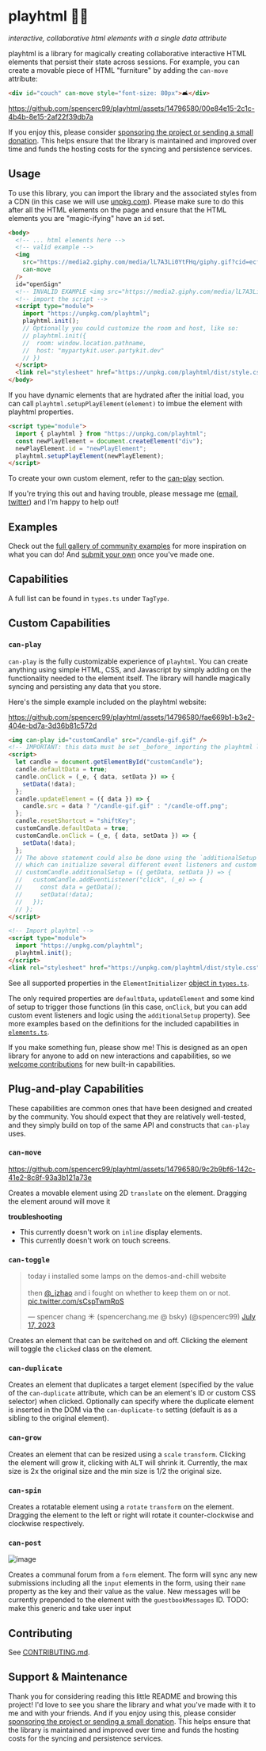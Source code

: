 # playhtml 🛝🌐

_interactive, collaborative html elements with a single data attribute_

playhtml is a library for magically creating collaborative interactive HTML elements that persist their state across sessions. For example, you can create a movable piece of HTML "furniture" by adding the `can-move` attribute:

```html
<div id="couch" can-move style="font-size: 80px">🛋</div>
```

https://github.com/spencerc99/playhtml/assets/14796580/00e84e15-2c1c-4b4b-8e15-2af22f39db7a

If you enjoy this, please consider [sponsoring the project or sending a small donation](https://github.com/sponsors/spencerc99). This helps ensure that the library is maintained and improved over time and funds the hosting costs for the syncing and persistence services.

## Usage

To use this library, you can import the library and the associated styles from a CDN (in this case we will use [unpkg.com](https://unpkg.com)). Please make sure to do this after all the HTML elements on the page and ensure that the HTML elements you are "magic-ifying" have an `id` set.

```html
<body>
  <!-- ... html elements here -->
  <!-- valid example -->
  <img
    src="https://media2.giphy.com/media/lL7A3Li0YtFHq/giphy.gif?cid=ecf05e47ah89o71gzz7ke7inrgb1ai1xcbrjnqdf7o890118&ep=v1_stickers_search&rid=giphy.gif"
    can-move
  />
  id="openSign"
  <!-- INVALID EXAMPLE <img src="https://media2.giphy.com/media/lL7A3Li0YtFHq/giphy.gif?cid=ecf05e47ah89o71gzz7ke7inrgb1ai1xcbrjnqdf7o890118&ep=v1_stickers_search&rid=giphy.gif" can-move /> -->
  <!-- import the script -->
  <script type="module">
    import "https://unpkg.com/playhtml";
    playhtml.init();
    // Optionally you could customize the room and host, like so:
    // playhtml.init({
    //  room: window.location.pathname,
    //  host: "mypartykit.user.partykit.dev"
    // })
  </script>
  <link rel="stylesheet" href="https://unpkg.com/playhtml/dist/style.css" />
</body>
```

If you have dynamic elements that are hydrated after the initial load, you can call `playhtml.setupPlayElement(element)` to imbue the element with playhtml properties.

```html
<script type="module">
  import { playhtml } from "https://unpkg.com/playhtml";
  const newPlayElement = document.createElement("div");
  newPlayElement.id = "newPlayElement";
  playhtml.setupPlayElement(newPlayElement);
</script>
```

To create your own custom element, refer to the [can-play](#can-play) section.

If you're trying this out and having trouble, please message me ([email](mailto:spencerc99@gmail.com), [twitter](https://twitter.com/spencerc99)) and I'm happy to help out!

## Examples

Check out the [full gallery of community examples](https://coda.io/@spencer/playhtml) for more inspiration on what you can do! And [submit your own](https://coda.io/form/playhtml-example_dnUR7xNE7wz) once you've made one.

## Capabilities

A full list can be found in `types.ts` under `TagType`.

## Custom Capabilities

### `can-play`

`can-play` is the fully customizable experience of `playhtml`. You can create anything using simple HTML, CSS, and Javascript by simply adding on the functionality needed to the element itself. The library will handle magically syncing and persisting any data that you store.

Here's the simple example included on the playhtml website:

https://github.com/spencerc99/playhtml/assets/14796580/fae669b1-b3e2-404e-bd7a-3d36b81c572d

```html
<img can-play id="customCandle" src="/candle-gif.gif" />
<!-- IMPORTANT: this data must be set _before_ importing the playhtml library. -->
<script>
  let candle = document.getElementById("customCandle");
  candle.defaultData = true;
  candle.onClick = (_e, { data, setData }) => {
    setData(!data);
  };
  candle.updateElement = ({ data }) => {
    candle.src = data ? "/candle-gif.gif" : "/candle-off.png";
  };
  candle.resetShortcut = "shiftKey";
  customCandle.defaultData = true;
  customCandle.onClick = (_e, { data, setData }) => {
    setData(!data);
  };
  // The above statement could also be done using the `additionalSetup`
  // which can initialize several different event listeners and custom logic.
  // customCandle.additionalSetup = ({ getData, setData }) => {
  //   customCandle.addEventListener("click", (_e) => {
  //     const data = getData();
  //     setData(!data);
  //   });
  // };
</script>

<!-- Import playhtml -->
<script type="module">
  import "https://unpkg.com/playhtml";
  playhtml.init();
</script>
<link rel="stylesheet" href="https://unpkg.com/playhtml/dist/style.css" />
```

See all supported properties in the `ElementInitializer` [object in `types.ts`](https://github.com/spencerc99/playhtml/blob/main/src/types.ts#L13).

The only required properties are `defaultData`, `updateElement` and some kind of setup to trigger those functions (in this case, `onClick`, but you can add custom event listeners and logic using the `additionalSetup` property). See more examples based on the definitions for the included capabilities in [`elements.ts`](https://github.com/spencerc99/playhtml/blob/main/src/elements.ts#L72).

If you make something fun, please show me! This is designed as an open library for anyone to add on new interactions and capabilities, so we [welcome contributions](https://github.com/spencerc99/playhtml/blob/main/CONTRIBUTING.md) for new built-in capabilities.

## Plug-and-play Capabilities

These capabilities are common ones that have been designed and created by the community. You should expect that they are relatively well-tested, and they simply build on top of the same API and constructs that `can-play` uses.

### `can-move`

https://github.com/spencerc99/playhtml/assets/14796580/9c2b9bf6-142c-41e2-8c8f-93a3b121a73e

Creates a movable element using 2D `translate` on the element. Dragging the element around will move it

**troubleshooting**

- This currently doesn't work on `inline` display elements.
- This currently doesn't work on touch screens.

### `can-toggle`

<blockquote class="twitter-tweet"><p lang="en" dir="ltr">today i installed some lamps on the demos-and-chill website<br><br>then <a href="https://twitter.com/_jzhao?ref_src=twsrc%5Etfw">@_jzhao</a> and i fought on whether to keep them on or not. <a href="https://t.co/sCspTwmRpS">pic.twitter.com/sCspTwmRpS</a></p>&mdash; spencer chang ☀️ (spencerchang.me @ bsky) (@spencerc99) <a href="https://twitter.com/spencerc99/status/1681048824884895744?ref_src=twsrc%5Etfw">July 17, 2023</a></blockquote> <script async src="https://platform.twitter.com/widgets.js" charset="utf-8"></script>

Creates an element that can be switched on and off. Clicking the element will toggle the `clicked` class on the element.

### `can-duplicate`

Creates an element that duplicates a target element (specified by the value of the `can-duplicate` attribute, which can be an element's ID or custom CSS selector) when clicked. Optionally can specify where the duplicate element is inserted in the DOM via the `can-duplicate-to` setting (default is as a sibling to the original element).

### `can-grow`

Creates an element that can be resized using a `scale` `transform`. Clicking the element will grow it, clicking with <kbd>ALT</kbd> will shrink it. Currently, the max size is 2x the original size and the min size is 1/2 the original size.

### `can-spin`

Creates a rotatable element using a `rotate` `transform` on the element. Dragging the element to the left or right will rotate it counter-clockwise and clockwise respectively.

### `can-post`

![image](https://github.com/spencerc99/playhtml/assets/14796580/6de3fcab-2372-4080-b46f-cd768f1ed44e)

Creates a communal forum from a `form` element. The form will sync any new submissions including all the `input` elements in the form, using their `name` property as the key and their value as the value. New messages will be currently prepended to the element with the `guestbookMessages` ID. TODO: make this generic and take user input

## Contributing

See [CONTRIBUTING.md](https://github.com/spencerc99/playhtml/blob/main/CONTRIBUTING.md).

## Support & Maintenance

Thank you for considering reading this little README and browing this project! I'd love to see you share the library and what you've made with it to me and with your friends. And if you enjoy using this, please consider [sponsoring the project or sending a small donation](https://github.com/sponsors/spencerc99). This helps ensure that the library is maintained and improved over time and funds the hosting costs for the syncing and persistence services.
